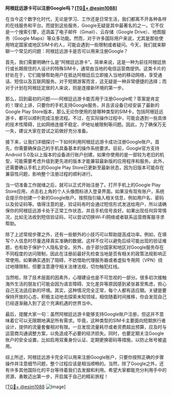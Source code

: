 **阿根廷远游卡可以注册Google吗？[[TG💪+ @esim1088](https://t.me/s/esim1088)]**

在当今这个数字化时代，无论是学习、工作还是日常生活，我们都离不开各种各样的在线服务和平台。而提到这些服务，Google无疑是其中最著名的之一。它不仅是一个搜索引擎，还涵盖了电子邮件（Gmail）、云存储（Google Drive）、地图服务（Google Maps）等众多功能。然而，对于许多国际用户来说，尤其是那些使用特定国家或地区SIM卡的人，可能会遇到一些限制或者疑问。今天，我们就来聊聊一个常见的问题：阿根廷远游卡是否可以用来注册Google？

首先，我们需要明确什么是“阿根廷远游卡”。简单来说，这是一种为前往阿根廷旅行或长期居住的人设计的特殊SIM卡，通常由当地的电信运营商提供。这类卡片的好处在于，它们能够帮助用户在抵达阿根廷后立即接入当地的移动网络，享受通话、短信以及互联网服务。对于短期游客而言，这无疑是一种非常便捷的选择；而对于计划在阿根廷定居的人来说，则是连接新环境的第一步。

那么，回到最初的问题——阿根廷远游卡能否用于注册Google呢？答案是肯定的！理论上讲，只要你的手机支持Google服务，并且该设备已经安装了最新的Google Play Store版本，那么无论你使用的是哪种类型的SIM卡，包括阿根廷远游卡，都可以顺利完成注册流程。不过，在实际操作过程中，可能会遇到一些具体的技术性障碍，比如网络连接不稳定、IP地址被限制等问题。因此，为了确保万无一失，建议大家在尝试之前做好充分准备。

接下来，让我们详细探讨一下如何利用阿根廷远游卡成功注册Google账户。首先，你需要确保自己的手机具备基本的操作系统要求。目前，Google官方支持Android 5.0及以上版本的设备进行账户创建。如果你使用的是一部较为老旧的机型，可能需要考虑升级到更先进的版本才能兼容最新版的应用程序和服务。此外，还需要确认手机上的Google Play Store已更新至最新状态，因为旧版本可能存在兼容性问题，影响整个注册过程的顺利进行。

当一切准备工作就绪之后，就可以正式开始注册了。打开手机上的Google Play Store应用，点击右上角的个人头像图标进入登录界面。如果没有现有账户，系统会提示你创建一个新的Google账户。按照指引输入相关信息，例如用户名、密码以及验证码等。值得注意的是，验证码有时会通过短信形式发送给用户，所以请确保你的阿根廷远游卡处于正常工作状态，并且手机信号良好。如果出现任何异常情况，比如无法收到短信验证码，可以尝试切换Wi-Fi网络或者联系运营商客服寻求帮助。

除了上述常规步骤之外，还有一些额外的小技巧可以帮助提高成功率。例如，在填写个人信息时尽量选择真实准确的数据，这样不仅可以避免后续可能出现的验证难题，也有助于保护个人隐私安全。另外，由于部分国家和地区对Google服务存在不同程度的访问限制，因此在注册前最好先检查当地是否有相关的政策法规影响正常使用。如果确实遇到了阻碍，不妨借助代理服务器或者虚拟专用网（VPN）绕过地理限制，但要注意遵守相关法律法规，切勿触犯红线。

当然啦，除了技术层面的因素外，心理建设也是不可忽视的一部分。很多初次接触海外生活的朋友们可能会因为语言障碍、文化差异等原因感到紧张甚至焦虑，担心自己无法适应新的环境。其实，这种情况完全正常，每个人都有适应期。关键是要保持开放的心态，积极主动地去探索未知领域，相信随着时间推移，你会发现自己已经逐渐融入到了这个充满机遇的世界当中。

最后，提醒大家一句：虽然阿根廷远游卡能够支持Google账户注册，但这并不意味着它可以无限期地满足所有需求。毕竟，这种类型的SIM卡主要面向短期旅行者设计，提供的流量套餐相对有限。一旦发现流量耗尽或者资费超出预算，应及时与运营商沟通调整方案，以免造成不必要的经济损失。同时，也要定期关注Google账户的安全设置，比如启用双重身份认证、定期更换密码等措施，以防止账号被盗用。

综上所述，阿根廷远游卡完全可以用来注册Google账户，只要你按照正确的步骤操作并注意细节问题，整个过程应该是相当顺畅的。当然，除了Google之外，还有许多其他国际化的平台等待着我们去发掘和利用。希望大家都能充分利用手中的资源，勇敢迈出第一步，开启属于自己的精彩旅程！

[[TG💪+ @esim1088](https://t.me/s/esim1088) ![Image](https://i.postimg.cc/4NQfJmqS/Snipaste-2025-05-13-00-14-12.png)]